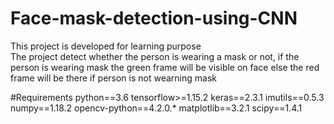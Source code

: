 # Face-mask-detection-using-CNN
This project is developed for learning purpose<br>
The project detect whether the person is wearing a mask or not, if the person is wearing mask the green frame will be visible on face else the red frame will be there if person is not wearning mask<br>

#Requirements
python==3.6
tensorflow>=1.15.2
keras==2.3.1
imutils==0.5.3
numpy==1.18.2
opencv-python==4.2.0.*
matplotlib==3.2.1
scipy==1.4.1
